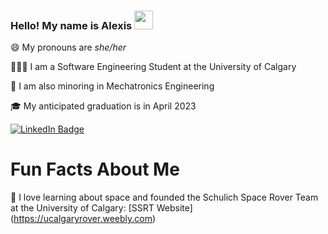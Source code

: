 <h3>
  Hello! My name is Alexis
  <img src="https://media.giphy.com/media/hvRJCLFzcasrR4ia7z/giphy.gif" width="30px"/>
</h1>

😄 My pronouns are *she/her*

👩🏻‍💻 I am a Software Engineering Student at the University of Calgary

🔧 I am also minoring in Mechatronics Engineering

🎓 My anticipated graduation is in April 2023

<div id="badges">
    <a href="https://www.linkedin.com/in/alexis-hamrak">
        <img src="https://img.shields.io/badge/LinkedIn-blue?style=for-the-badge&logo=linkedin&logoColor=white" alt="LinkedIn Badge"/>
    </a>
</div>


# Fun Facts About Me
🔭 I love learning about space and founded the Schulich Space Rover Team at the University of Calgary: [SSRT Website] (https://ucalgaryrover.weebly.com)
<div id="ssrt">
    <a href="https://ucalgaryrover.weebly.com">
        <img src="https://img.shields.io/static/v1?label=<LABEL>&message=ssrt&color=orange/>
    </a>
</div>

🎠 I am a **huge** Disney fan and love visiting the parks; they are what inspired me to do engineering!


<!--
**alexishamrak/alexishamrak** is a ✨ _special_ ✨ repository because its `README.md` (this file) appears on your GitHub profile.

Here are some ideas to get you started:

- 🔭 I’m currently working on ...
- 🌱 I’m currently learning ...
- 👯 I’m looking to collaborate on ...
- 🤔 I’m looking for help with ...
- 💬 Ask me about ...
- 📫 How to reach me: ...
- 😄 Pronouns: ...
- ⚡ Fun fact: ...
-->
